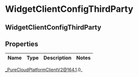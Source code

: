 # WidgetClientConfigThirdParty

## WidgetClientConfigThirdParty

## Properties

|Name | Type | Description | Notes|
|------------ | ------------- | ------------- | -------------|



_PureCloudPlatformClientV2@164.1.0_

